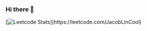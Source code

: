 ### Hi there 👋

[![Leetcode Stats]([https://leetcard.jacoblin.cool/JacobLinCool](https://leetcard.jacoblin.cool/BigLadDylan?theme=dark&font=JetBrains%20Mono&ext=heatmap))](https://leetcode.com/JacobLinCool)

<!--
**BigLadDylan/BigLadDylan** is a ✨ _special_ ✨ repository because its `README.md` (this file) appears on your GitHub profile.

Here are some ideas to get you started:

- 🔭 I’m currently working on ...
- 🌱 I’m currently learning ...
- 👯 I’m looking to collaborate on ...
- 🤔 I’m looking for help with ...
- 💬 Ask me about ...
- 📫 How to reach me: ...
- 😄 Pronouns: ...
- ⚡ Fun fact: ...
-->
